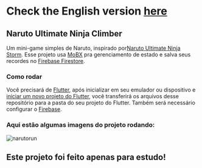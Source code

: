 # Check the English version <a href="README.md">here</a>

## Naruto Ultimate Ninja Climber

Um mini-game simples de Naruto, inspirado por<a href="https://youtu.be/3kleK72fooU?t=4">Naruto Ultimate Ninja Storm</a>. 
Esse projeto usa <a href="https://pub.dev/packages/mobx">MoBX</a> pra gerenciamento de estado e salva seus recordes no
<a href="https://firebase.flutter.dev/docs/overview">Firebase Firestore</a>.

### Como rodar

Você precisará de <a href="https://docs.flutter.dev/get-started/install">Flutter</a>, após inicializar em seu emulador ou dispositivo e 
<a href="https://docs .flutter.dev/get-started/codelab">iniciar um novo projeto do Flutter</a>, você transferirá os arquivos desse repositório
para a pasta do seu projeto do Flutter. Também será necessário configurar o <a href="https://firebase.flutter.dev/docs/overview">Firebase</a>.

### Aqui estão algumas imagens do projeto rodando:

![narutorun](https://user-images.githubusercontent.com/113607857/197846146-94f2016e-d96a-4f67-b442-94c356df83dc.gif)

## Este projeto foi feito apenas para estudo!

